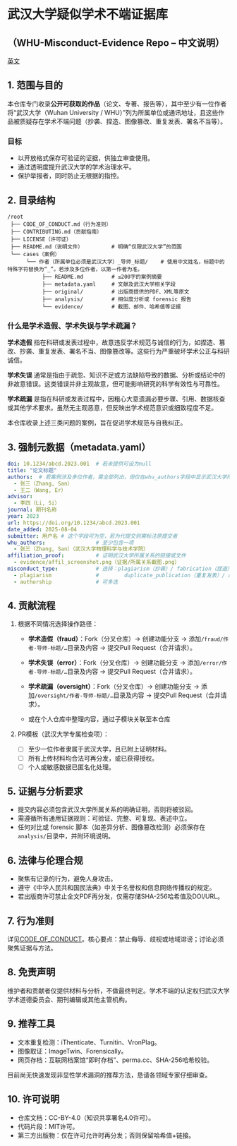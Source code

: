 # 武汉大学疑似学术不端证据库  

## （WHU-Misconduct-Evidence Repo – 中文说明）  

[英文](README.md)

## 1. 范围与目的  

本仓库专门收录**公开可获取的作品**（论文、专著、报告等），其中至少有一位作者将“武汉大学（Wuhan University / WHU）”列为所属单位或通讯地址，且这些作品被质疑存在学术不端问题（抄袭、捏造、图像篡改、重复发表、署名不当等）。  

### 目标

- 以开放格式保存可验证的证据，供独立审查使用。  
- 通过透明度提升武汉大学的学术治理水平。  
- 保护举报者，同时防止无根据的指控。  

## 2. 目录结构  

```tree
/root
 ├── CODE_OF_CONDUCT.md（行为准则）
 ├── CONTRIBUTING.md（贡献指南）
 ├── LICENSE（许可证）
 ├── README.md（说明文件）         # 明确“仅限武汉大学”的范围
 └── cases（案例）
      └── 作者（所属单位必须是武汉大学）_导师_标题/    # 使用中文姓名，标题中的特殊字符替换为“_”。若涉及多位作者，以第一作者为准。
           ├── README.md         # ≤200字的案例摘要
           ├── metadata.yaml     # 文献及武汉大学相关字段
           ├── original/         # 出版商提供的PDF、XML等原文
           ├── analysis/         # 相似度分析或 forensic 报告
           └── evidence/         # 截图、邮件、哈希值等证据
```  

### 什么是学术造假、学术失误与学术疏漏？

**学术造假** 指在科研或发表过程中，故意违反学术规范与诚信的行为，如捏造、篡改、抄袭、重复发表、署名不当、图像篡改等。这些行为严重破坏学术公正与科研诚信。

**学术失误** 通常是指由于疏忽、知识不足或方法缺陷导致的数据、分析或结论中的非故意错误。这类错误并非主观故意，但可能影响研究的科学有效性与可靠性。

**学术疏漏** 是指在科研或发表过程中，因粗心大意遗漏必要步骤、引用、数据核查或其他学术要求。虽然无主观恶意，但反映出学术规范意识或细致程度不足。

本仓库收录上述三类问题的案例，旨在促进学术规范与自我纠正。

## 3. 强制元数据（metadata.yaml）  

```yaml
doi: 10.1234/abcd.2023.001  # 若未提供可设为null
title: "论文标题"
authors:  # 若案例涉及多位作者，需全部列出，但仅在whu_authors字段中显示武汉大学所属作者
  - 张三（Zhang, San）
  - 王二（Wang, Er）
advisor:
  - 李四（Li, Si）
journal: 期刊名称
year: 2023
url: https://doi.org/10.1234/abcd.2023.001
date_added: 2025-08-04
submitter: 用户名 # 这个字段可为空，若为代提交则需标注原提交者
whu_authors:                # 至少包含一项
  - 张三（Zhang, San）（武汉大学物理科学与技术学院）
affiliation_proof:          # 证明武汉大学所属关系的链接或文件
  - evidence/affil_screenshot.png（证据/所属关系截图.png）
misconduct_type:            # 选择：plagiarism（抄袭）/ fabrication（捏造）/ image_manipulation（图像篡改）/
  - plagiarism              #        duplicate_publication（重复发表）/ authorship（署名问题）/ other（其他）
  - authorship              # 可多选
```  

## 4. 贡献流程  

1. 根据不同情况选择操作路径：

   - **学术造假（fraud）**：Fork（分叉仓库）→ 创建功能分支 → 添加`/fraud/作者-导师-标题/…`目录及内容 → 提交Pull Request（合并请求）。
   - **学术失误（error）**：Fork（分叉仓库）→ 创建功能分支 → 添加`/error/作者-导师-标题/…`目录及内容 → 提交Pull Request（合并请求）。
   - **学术疏漏（oversight）**：Fork（分叉仓库）→ 创建功能分支 → 添加`/oversight/作者-导师-标题/…`目录及内容 → 提交Pull Request（合并请求）。

   - 或在个人仓库中整理内容，通过子模块关联至本仓库  

2. PR模板（武汉大学专属检查项）：  
   - ☐ 至少一位作者隶属于武汉大学，且已附上证明材料。  
   - ☐ 所有上传材料均合法可再分发，或已获得授权。  
   - ☐ 个人或敏感数据已匿名化处理。  

## 5. 证据与分析要求  

- 提交内容必须包含武汉大学所属关系的明确证明，否则将被驳回。  
- 需遵循所有通用证据规则：可验证、完整、可复现、表述中立。  
- 任何对比或 forensic 脚本（如差异分析、图像篡改检测）必须保存在`analysis/`目录中，并附环境说明。  

## 6. 法律与伦理合规  

- 聚焦有记录的行为，避免人身攻击。  
- 遵守《中华人民共和国民法典》中关于名誉权和信息网络传播权的规定。  
- 若出版商许可禁止全文PDF再分发，仅需存储SHA-256哈希值及DOI/URL。  

## 7. 行为准则  

详见[CODE_OF_CONDUCT](CODE_OF_CONDUCT.md)。核心要点：禁止侮辱、歧视或地域诽谤；讨论必须聚焦证据与方法。  

## 8. 免责声明  

维护者和贡献者仅提供材料与分析，不做最终判定。学术不端的认定权归武汉大学学术道德委员会、期刊编辑或其他主管机构。  

## 9. 推荐工具  

- 文本重复检测：iThenticate、Turnitin、VronPlag。  
- 图像取证：ImageTwin、Forensically。  
- 网页存档：互联网档案馆“即时存档”、perma.cc、SHA-256哈希校验。  

目前尚无快速发现非显性学术漏洞的推荐方法，恳请各领域专家仔细审查。  

## 10. 许可说明  

- 仓库文档：CC-BY-4.0（知识共享署名4.0许可）。  
- 代码片段：MIT许可。  
- 第三方出版物：仅在许可允许时再分发；否则保留哈希值+链接。
